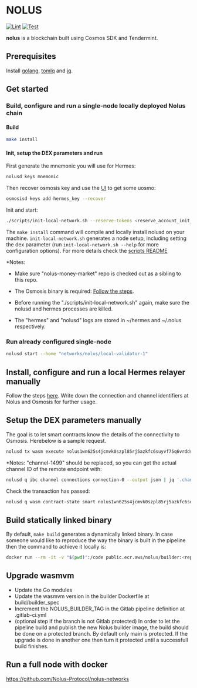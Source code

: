 # NOLUS

[![Lint](https://github.com/Nolus-Protocol/nolus-core/actions/workflows/lint.yaml/badge.svg?branch=main)](https://github.com/Nolus-Protocol/nolus-core/actions/workflows/lint.yaml)
[![Test](https://github.com/Nolus-Protocol/nolus-core/actions/workflows/test.yaml/badge.svg?branch=main)](https://github.com/Nolus-Protocol/nolus-core/actions/workflows/test.yaml)

**nolus** is a blockchain built using Cosmos SDK and Tendermint.

## Prerequisites

Install [golang](https://golang.org/), [tomlq](https://tomlq.readthedocs.io/en/latest/installation.html) and [jq](https://stedolan.github.io/jq/).

## Get started

### Build, configure and run a single-node locally deployed Nolus chain

#### Build

  ```sh
  make install
  ```

#### Init, setup the DEX parameters and run

First generate the mnemonic you will use for Hermes:

```sh
nolusd keys mnemonic
```

Then recover osmosis key and use the [UI](https://faucet.osmosis.zone/#/) to get some uosmo:

```sh
osmosisd keys add hermes_key --recover
```

Init and start:

```sh
./scripts/init-local-network.sh --reserve-tokens <reserve_account_init_tokens> --hermes-mnemonic <the_mnemonic_generated_by_the_previous_steps>
```

The `make install` command will compile and locally install nolusd on your machine. `init-local-network.sh` generates a node setup, including setting the dex parameter (run `init-local-network.sh --help` for more configuration options). For more details check the [scripts README](./scripts/README.md)

*Notes:

* Make sure "nolus-money-market" repo is checked out as a sibling to this repo.

* The Osmosis binary is required: [Follow the steps](https://gitlab-nomo.credissimo.net/nomo/wiki/-/blob/main/hermes.md#download-the-latest-osmosis-binary).

* Before running the "./scripts/init-local-network.sh" again, make sure the nolusd and hermes processes are killed.

* The "hermes" and "nolusd" logs are stored in ~/hermes and ~/.nolus respectively.

### Run already configured single-node

```sh
nolusd start --home "networks/nolus/local-validator-1"
```

## Install, configure and run a local Hermes relayer manually

Follow the steps [here](https://gitlab-nomo.credissimo.net/nomo/wiki/-/blob/main/hermes.md#install-and-configure-hermes). Write down the connection and channel identifiers at Nolus and Osmosis for further usage.

## Setup the DEX parameters manually

The goal is to let smart contracts know the details of the connectivity to Osmosis. Herebelow is a sample request.

```sh
nolusd tx wasm execute nolus1wn625s4jcmvk0szpl85rj5azkfc6suyvf75q6vrddscjdphtve8s5gg42f '{"setup_dex": {"connection_id": "connection-0", "transfer_channel": {"local_endpoint": "channel-0", "remote_endpoint": "channel-1499"}}}' --fees 387unls --gas auto --gas-adjustment 1.1
```

*Notes:
"channel-1499" should be replaced, so you can get the actual channel ID of the remote endpoint with:

```sh
nolusd q ibc channel connections connection-0 --output json | jq '.channels[0].counterparty.channel_id' | tr -d '"'
```

Check the transaction has passed:

```sh
nolusd q wasm contract-state smart nolus1wn625s4jcmvk0szpl85rj5azkfc6suyvf75q6vrddscjdphtve8s5gg42f '{"config":{}}'
```

## Build statically linked binary

By default, `make build` generates a dynamically linked binary. In case someone would like to reproduce the way the binary is built in the pipeline then the command to achieve it locally is:

```sh
docker run --rm -it -v "$(pwd)":/code public.ecr.aws/nolus/builder:<replace_with_the latest_tag> make build -C /code
```

## Upgrade wasmvm

* Update the Go modules
* Update the wasmvm version in the builder Dockerfile at build/builder_spec
* Increment the NOLUS_BUILDER_TAG in the Gitlab pipeline definition at .gitlab-ci.yml
* (optional step if the branch is not Gitlab protected) In order to let the pipeline build and publish the new Nolus builder image, the build should be done on a protected branch. By default only main is protected. If the upgrade is done in another one then turn it protected until a successfull build finishes.

## Run a full node with docker

https://github.com/Nolus-Protocol/nolus-networks
